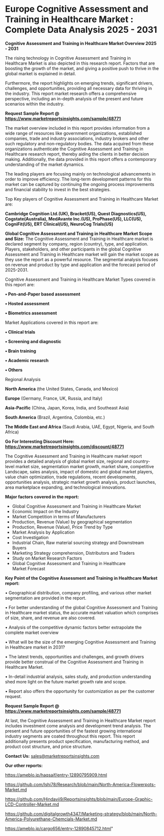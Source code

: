 # Europe Cognitive Assessment and Training in Healthcare Market : Complete Data Analysis 2025 - 2031

<Strong> Cognitive Assessment and Training in Healthcare Market Overview 2025 - 2031</strong>

The rising technology in Cognitive Assessment and Training in Healthcare Market is also depicted in this research report. Factors that are boosting the growth of the market, and giving a positive push to thrive in the global market is explained in detail.

Furthermore, the report highlights on emerging trends, significant drivers, challenges, and opportunities, providing all necessary data for thriving in the industry. This report market research offers a comprehensive perspective, including an in-depth analysis of the present and future scenarios within the industry.

<strong>Request Sample Report @ <a href=https://www.marketreportsinsights.com/sample/48771>https://www.marketreportsinsights.com/sample/48771</a></strong>

The market overview included in this report provides information from a wide range of resources like government organizations, established companies, trade and industry associations, industry brokers and other such regulatory and non-regulatory bodies. The data acquired from these organizations authenticate the Cognitive Assessment and Training in Healthcare research report, thereby aiding the clients in better decision making. Additionally, the data provided in this report offers a contemporary understanding of the market dynamics.

The leading players are focusing mainly on technological advancements in order to improve efficiency. The long-term development patterns for this market can be captured by continuing the ongoing process improvements and financial stability to invest in the best strategies.

Top Key players of Cognitive Assessment and Training in Healthcare Market are:

<strong>Cambridge Cognition Ltd.(UK), Bracket(US), Quest Diagnostics(US), Cogstate(Australia), MedAvante Inc.(US), ProPhase(US), LLC(US), CogniFit(US), ERT Clinical(US), NeuroCog Trials(US)</strong>

<strong><b>Global Cognitive Assessment and Training in Healthcare Market Scope and Size:</b></strong>
The Cognitive Assessment and Training in Healthcare market is declared segment by company, region (country), type, and application. Players, stakeholders, and other participants in the global Cognitive Assessment and Training in Healthcare market will gain the market scope as they use the report as a powerful resource. The segmental analysis focuses on revenue and product by type and application and the forecast period of 2025-2031.

Cognitive Assessment and Training in Healthcare Market Types covered in this report are:

<strong>•  Pen-and-Paper based assessment

•  Hosted assessment

•  Biometrics assessment</strong>

Market Applications covered in this report are:

<strong>•  Clinical trials

•  Screening and diagnostic

•  Brain training

•  Academic research

•  Others</strong> 

Regional Analysis

<strong>North America</strong> (the United States, Canada, and Mexico)

<strong>Europe</strong> (Germany, France, UK, Russia, and Italy)

<strong>Asia-Pacific</strong> (China, Japan, Korea, India, and Southeast Asia)

<strong>South America</strong> (Brazil, Argentina, Colombia, etc.)

<strong>The Middle East and Africa</strong> (Saudi Arabia, UAE, Egypt, Nigeria, and South Africa)

<strong>Go For Interesting Discount Here: <a href=https://www.marketreportsinsights.com/discount/48771>https://www.marketreportsinsights.com/discount/48771</a></strong>

The Cognitive Assessment and Training in Healthcare market report provides a detailed analysis of global market size, regional and country-level market size, segmentation market growth, market share, competitive Landscape, sales analysis, impact of domestic and global market players, value chain optimization, trade regulations, recent developments, opportunities analysis, strategic market growth analysis, product launches, area marketplace expanding, and technological innovations.

<strong><b>Major factors covered in the report:</b></strong>
<ul>
  <li>Global Cognitive Assessment and Training in Healthcare Market </li>
  <li>Economic Impact on the Industry</li>
  <li>Market Competition in terms of Manufacturers</li>
  <li>Production, Revenue (Value) by geographical segmentation</li>
  <li>Production, Revenue (Value), Price Trend by Type</li>
  <li>Market Analysis by Application</li>
  <li>Cost Investigation</li>
  <li>Industrial Chain, Raw material sourcing strategy and Downstream Buyers</li>
  <li>Marketing Strategy comprehension, Distributors and Traders</li>
  <li>Study on Market Research Factors</li>
  <li>Global Cognitive Assessment and Training in Healthcare Market Forecast</li>
</ul>

<strong><b>Key Point of the Cognitive Assessment and Training in Healthcare Market report:</b></strong>

• Geographical distribution, company profiling, and various other market segmentation are provided in the report.

• For better understanding of the global Cognitive Assessment and Training in Healthcare market status, the accurate market valuation which comprises of size, share, and revenue are also covered.

• Analysis of the competitive dynamic factors better extrapolate the complete market overview

• What will be the size of the emerging Cognitive Assessment and Training in Healthcare market in 2031?

• The latest trends, opportunities and challenges, and growth drivers provide better construal of the Cognitive Assessment and Training in Healthcare Market.

• In-detail industrial analysis, sales study, and production understanding shed more light on the future market growth rate and scope.

• Report also offers the opportunity for customization as per the customer request.

<strong>Request Sample Report @ <a href=https://www.marketreportsinsights.com/sample/48771>https://www.marketreportsinsights.com/sample/48771</a></strong>

At last, the Cognitive Assessment and Training in Healthcare Market report includes investment come analysis and development trend analysis. The present and future opportunities of the fastest growing international industry segments are coated throughout this report. This report additionally presents product specification, manufacturing method, and product cost structure, and price structure.

<strong>Contact Us:</strong>
sales@marketreportsinsights.com

<strong>Our other reports:</strong>

<a href=https://ameblo.jp/haqsaif/entry-12890795909.html>https://ameblo.jp/haqsaif/entry-12890795909.html</a>

<a href=https://github.com/Ishi78/Research/blob/main/North-America-Flowerpots-Market.md>https://github.com/Ishi78/Research/blob/main/North-America-Flowerpots-Market.md</a>

<a href=https://github.com/Hindavii9/Reportsinsights/blob/main/Europe-Graphic-LCD-Controller-Market.md>https://github.com/Hindavii9/Reportsinsights/blob/main/Europe-Graphic-LCD-Controller-Market.md</a>

<a href=https://github.com/digitalgrowth4347/Marketing-strategy/blob/main/North-America-Polyurethane-Chemcials-Market.md>https://github.com/digitalgrowth4347/Marketing-strategy/blob/main/North-America-Polyurethane-Chemcials-Market.md</a>

<a href=https://ameblo.jp/cargo656/entry-12890845712.html>https://ameblo.jp/cargo656/entry-12890845712.html</a>"
